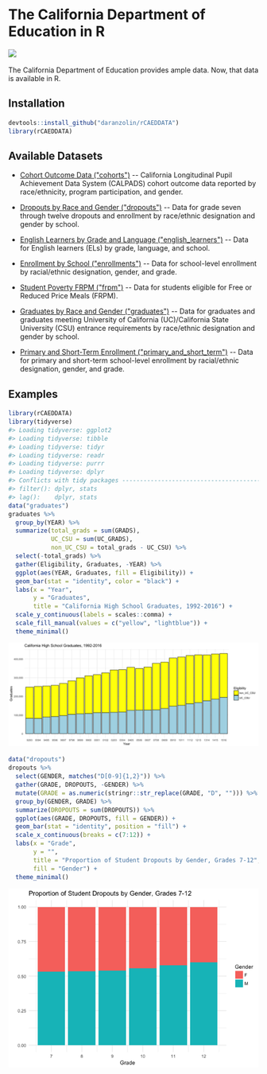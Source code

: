 <!-- README.md is generated from README.Rmd. Please edit that file -->
The California Department of Education in R
===========================================

![](https://upload.wikimedia.org/wikipedia/commons/4/40/Seal_of_the_California_Department_of_Education.jpg)

The California Department of Education provides ample data. Now, that data is available in R.

Installation
------------

``` r
devtools::install_github("daranzolin/rCAEDDATA")
library(rCAEDDATA)
```

Available Datasets
------------------

-   [Cohort Outcome Data ("cohorts")](http://www.cde.ca.gov/ds/sd/sd/filescohort.asp) -- California Longitudinal Pupil Achievement Data System (CALPADS) cohort outcome data reported by race/ethnicity, program participation, and gender.

-   [Dropouts by Race and Gender ("dropouts")](http://www.cde.ca.gov/ds/sd/sd/filesdropouts.asp) -- Data for grade seven through twelve dropouts and enrollment by race/ethnic designation and gender by school.

-   [English Learners by Grade and Language ("english\_learners")](http://www.cde.ca.gov/ds/sd/sd/fileselsch.asp) -- Data for English learners (ELs) by grade, language, and school.

-   [Enrollment by School ("enrollments")](http://www.cde.ca.gov/ds/sd/sd/filesenr.asp) -- Data for school-level enrollment by racial/ethnic designation, gender, and grade.

-   [Student Poverty FRPM ("frpm")](http://www.cde.ca.gov/ds/sd/sd/filessp.asp) -- Data for students eligible for Free or Reduced Price Meals (FRPM).

-   [Graduates by Race and Gender ("graduates")](http://www.cde.ca.gov/ds/sd/sd/filesgrads.asp) -- Data for graduates and graduates meeting University of California (UC)/California State University (CSU) entrance requirements by race/ethnic designation and gender by school.

-   [Primary and Short-Term Enrollment ("primary\_and\_short\_term")](http://www.cde.ca.gov/ds/sd/sd/filesenrps.asp) -- Data for primary and short-term school-level enrollment by racial/ethnic designation, gender, and grade.

Examples
--------

``` r
library(rCAEDDATA)
library(tidyverse)
#> Loading tidyverse: ggplot2
#> Loading tidyverse: tibble
#> Loading tidyverse: tidyr
#> Loading tidyverse: readr
#> Loading tidyverse: purrr
#> Loading tidyverse: dplyr
#> Conflicts with tidy packages ----------------------------------------------
#> filter(): dplyr, stats
#> lag():    dplyr, stats
data("graduates")
graduates %>% 
  group_by(YEAR) %>% 
  summarize(total_grads = sum(GRADS),
            UC_CSU = sum(UC_GRADS),
            non_UC_CSU = total_grads - UC_CSU) %>%
  select(-total_grads) %>% 
  gather(Eligibility, Graduates, -YEAR) %>% 
  ggplot(aes(YEAR, Graduates, fill = Eligibility)) +
  geom_bar(stat = "identity", color = "black") +
  labs(x = "Year",
       y = "Graduates",
       title = "California High School Graduates, 1992-2016") +
  scale_y_continuous(labels = scales::comma) +
  scale_fill_manual(values = c("yellow", "lightblue")) +
  theme_minimal() 
```

![](README-unnamed-chunk-3-1.png)

``` r
data("dropouts")
dropouts %>% 
  select(GENDER, matches("D[0-9]{1,2}")) %>% 
  gather(GRADE, DROPOUTS, -GENDER) %>% 
  mutate(GRADE = as.numeric(stringr::str_replace(GRADE, "D", ""))) %>% 
  group_by(GENDER, GRADE) %>% 
  summarize(DROPOUTS = sum(DROPOUTS)) %>% 
  ggplot(aes(GRADE, DROPOUTS, fill = GENDER)) +
  geom_bar(stat = "identity", position = "fill") +
  scale_x_continuous(breaks = c(7:12)) +
  labs(x = "Grade",
       y = "",
       title = "Proportion of Student Dropouts by Gender, Grades 7-12",
       fill = "Gender") +
  theme_minimal()
```

![](README-unnamed-chunk-4-1.png)
